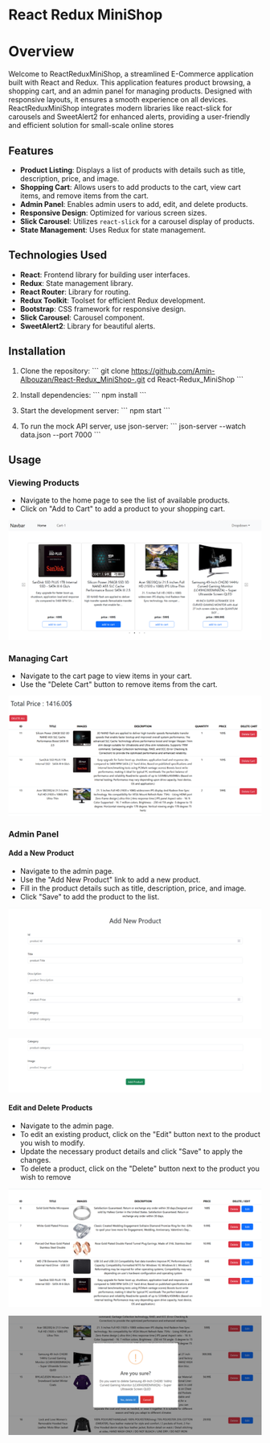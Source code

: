# React Redux MiniShop 

# Overview

Welcome to ReactReduxMiniShop, a streamlined E-Commerce application built with React and Redux. This application features product browsing, a shopping cart, and an admin panel for managing products. Designed with responsive layouts, it ensures a smooth experience on all devices. ReactReduxMiniShop integrates modern libraries like react-slick for carousels and SweetAlert2 for enhanced alerts, providing a user-friendly and efficient solution for small-scale online stores

## Features

- **Product Listing**: Displays a list of products with details such as title, description, price, and image.
- **Shopping Cart**: Allows users to add products to the cart, view cart items, and remove items from the cart.
- **Admin Panel**: Enables admin users to add, edit, and delete products.
- **Responsive Design**: Optimized for various screen sizes.
- **Slick Carousel**: Utilizes `react-slick` for a carousel display of products.
- **State Management**: Uses Redux for state management.

## Technologies Used

- **React**: Frontend library for building user interfaces.
- **Redux**: State management library.
- **React Router**: Library for routing.
- **Redux Toolkit**: Toolset for efficient Redux development.
- **Bootstrap**: CSS framework for responsive design.
- **Slick Carousel**: Carousel component.
- **SweetAlert2**: Library for beautiful alerts.

## Installation

1. Clone the repository:
   \`\`\`
   git clone https://github.com/Amin-Albouzan/React-Redux_MiniShop-.git
   cd React-Redux_MiniShop
   \`\`\`

2. Install dependencies:
   \`\`\`
   npm install
   \`\`\`

3. Start the development server:
   \`\`\`
   npm start
   \`\`\`

4. To run the mock API server, use json-server:
   \`\`\`
   json-server --watch data.json --port 7000
   \`\`\`

## Usage


### Viewing Products
- Navigate to the home page to see the list of available products.
- Click on "Add to Cart" to add a product to your shopping cart.
  
![Viewing_Products](screenshots/Viewing_Products.png)

### Managing Cart
- Navigate to the cart page to view items in your cart.
- Use the "Delete Cart" button to remove items from the cart.
  
![Managing_Cart](screenshots/Managing_Cart.png)

### Admin Panel

#### Add a New Product
- Navigate to the admin page.
- Use the "Add New Product" link to add a new product.
- Fill in the product details such as title, description, price, and image.
- Click "Save" to add the product to the list.
  
![Add_Product](screenshots/Add_Product.png)

![Add_Product2](screenshots/Add_Product2.png)

#### Edit and Delete Products
- Navigate to the admin page.
- To edit an existing product, click on the "Edit" button next to the product you wish to modify.
- Update the necessary product details and click "Save" to apply the changes.
- To delete a product, click on the "Delete" button next to the product you wish to remove
  
![all_product](screenshots/all_product.png)

![delete_Product](screenshots/delete_product.png)
